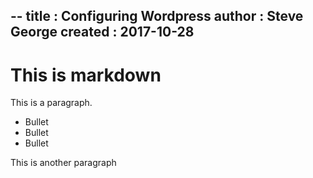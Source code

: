 --
title 	  :	Configuring Wordpress
author    :	Steve George
created   : 2017-10-28
---
# This is markdown

This is a paragraph.

* Bullet
* Bullet
* Bullet

This is another paragraph